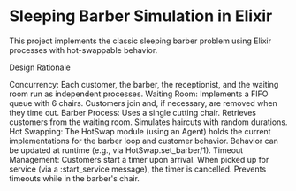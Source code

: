 # Sleeping Barber Simulation in Elixir

This project implements the classic sleeping barber problem using Elixir processes with hot-swappable behavior.

Design Rationale

Concurrency:
Each customer, the barber, the receptionist, and the waiting room run as independent processes.
Waiting Room:
Implements a FIFO queue with 6 chairs.
Customers join and, if necessary, are removed when they time out.
Barber Process:
Uses a single cutting chair.
Retrieves customers from the waiting room.
Simulates haircuts with random durations.
Hot Swapping:
The HotSwap module (using an Agent) holds the current implementations for the barber loop and customer behavior.
Behavior can be updated at runtime (e.g., via HotSwap.set_barber/1).
Timeout Management:
Customers start a timer upon arrival.
When picked up for service (via a :start_service message), the timer is cancelled.
Prevents timeouts while in the barber's chair.